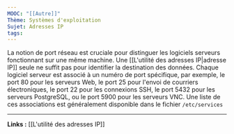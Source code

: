 ```yaml
---
MOOC: "[[Autre]]"
Thème: Systèmes d'exploitation
Sujet: Adresses IP
tags:
---
```


La notion de port réseau est cruciale pour distinguer les logiciels serveurs fonctionnant sur une même machine. Une [[L'utilité des adresses IP|adresse IP]] seule ne suffit pas pour identifier la destination des données. Chaque logiciel serveur est associé à un numéro de port spécifique, par exemple, le port 80 pour les serveurs Web, le port 25 pour l'envoi de courriers électroniques, le port 22 pour les connexions SSH, le port 5432 pour les serveurs PostgreSQL, ou le port 5900 pour les serveurs VNC. Une liste de ces associations est généralement disponible dans le fichier `/etc/services`

---

**Links :**
[[L'utilité des adresses IP]]

